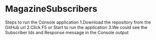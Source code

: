 # MagazineSubscribers

Steps to run the Console application
1.Download the repository from the GitHub url
2.Click F5 or Start to run the application
3.We could see the Subscriber Ids and Response message in the Console output
